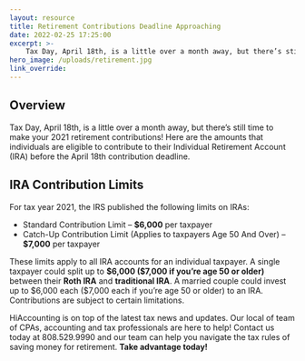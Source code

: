 ```yaml
---
layout: resource
title: Retirement Contributions Deadline Approaching
date: 2022-02-25 17:25:00
excerpt: >-
    Tax Day, April 18th, is a little over a month away, but there’s still time to make your 2021 retirement contributions!
hero_image: /uploads/retirement.jpg
link_override:
---
```

<h2>Overview</h2>
<p>Tax Day, April 18th, is a little over a month away, but there’s still time to make your 2021 retirement contributions! Here are the amounts that individuals are eligible to contribute to their Individual Retirement Account (IRA) before the April 18th contribution deadline.</p>

<h2>IRA Contribution Limits</h2>

<p>For tax year 2021, the IRS published the following limits on IRAs:</p>

<ul>
    <li>Standard Contribution Limit – <strong>$6,000</strong> per taxpayer</li>
    <li>Catch-Up Contribution Limit (Applies to taxpayers Age 50 And Over) –  <strong>$7,000</strong> per taxpayer</li>
</ul>

<p>These limits apply to all IRA accounts for an individual taxpayer. A single taxpayer could split up to <strong>$6,000 ($7,000 if you’re age 50 or older)</strong> between their <strong>Roth IRA</strong> and <strong>traditional IRA</strong>. A married couple could invest up to $6,000 each ($7,000 each if you’re age 50 or older) to an IRA. Contributions are subject to certain limitations.</p>

<p>HiAccounting is on top of the latest tax news and updates. Our local of team of CPAs, accounting and tax professionals are here to help! Contact us today at 808.529.9990 and our team can help you navigate the tax rules of saving money for retirement. <strong>Take advantage today!</strong></p>